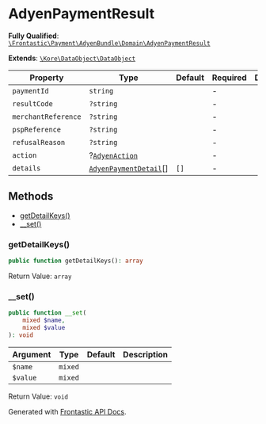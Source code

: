 #  AdyenPaymentResult

**Fully Qualified**: [`\Frontastic\Payment\AdyenBundle\Domain\AdyenPaymentResult`](../../src/php/AdyenBundle/Domain/AdyenPaymentResult.php)

**Extends**: [`\Kore\DataObject\DataObject`](https://github.com/kore/DataObject)

Property|Type|Default|Required|Description
--------|----|-------|--------|-----------
`paymentId` | `string` |  | - | 
`resultCode` | `?string` |  | - | 
`merchantReference` | `?string` |  | - | 
`pspReference` | `?string` |  | - | 
`refusalReason` | `?string` |  | - | 
`action` | ?[`AdyenAction`](AdyenAction.md) |  | - | 
`details` | [`AdyenPaymentDetail`](AdyenPaymentDetail.md)[] | `[]` | - | 

## Methods

* [getDetailKeys()](#getdetailkeys)
* [__set()](#__set)

### getDetailKeys()

```php
public function getDetailKeys(): array
```

Return Value: `array`

### __set()

```php
public function __set(
    mixed $name,
    mixed $value
): void
```

Argument|Type|Default|Description
--------|----|-------|-----------
`$name`|`mixed`||
`$value`|`mixed`||

Return Value: `void`

Generated with [Frontastic API Docs](https://github.com/FrontasticGmbH/apidocs).
